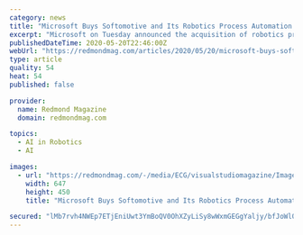 ```yaml
---
category: news
title: "Microsoft Buys Softomotive and Its Robotics Process Automation Tools"
excerpt: "Microsoft on Tuesday announced the acquisition of robotics process automation company Softomotive Ltd. for an undisclosed price."
publishedDateTime: 2020-05-20T22:46:00Z
webUrl: "https://redmondmag.com/articles/2020/05/20/microsoft-buys-softomotive.aspx"
type: article
quality: 54
heat: 54
published: false

provider:
  name: Redmond Magazine
  domain: redmondmag.com

topics:
  - AI in Robotics
  - AI

images:
  - url: "https://redmondmag.com/-/media/ECG/visualstudiomagazine/Images/introimages/0915vsm_MooneyInDepth.jpg"
    width: 647
    height: 450
    title: "Microsoft Buys Softomotive and Its Robotics Process Automation Tools"

secured: "lMb7rvh4NWEp7ETjEniUwt3YmBoQV0OhXZyLiSy8wWxmGEGgYaljy/bfJoWl07U86puv1EdOqEt3nu0MM3oivJsLVWMZG5QAvFGeoLQwAp+OtwZc8OREtddO51VtmJZkC4GTFiU2+0B42yWdJX3AwBjtfuR/h7Eny4gBAHkPDbJqbhxFdgUo+/IUycABxykVYNO8FBpcEpFGp5dI3cEm5siDJQquFe2BHILLlb7KWQr9LAN3Y4abEd+RS+4VybWcBpg3FeLk1uZz1KmD36EtCI56GdJLev5nYBlNBJBQ3JmWFsg1sViwowlfs4U58/Ni;nTvd1pVbm781QahFob+9Xw=="
---
```


